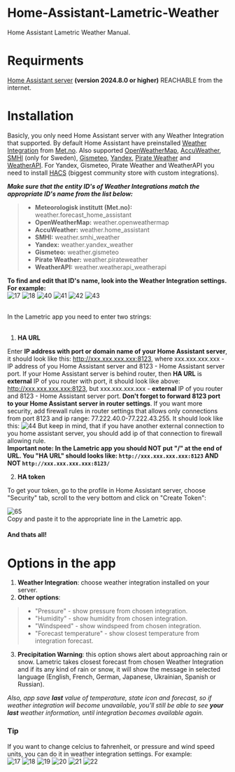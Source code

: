 # Home-Assistant-Lametric-Weather
Home Assistant Lametric Weather Manual.
# Requirments
  [Home Assistant server](https://www.home-assistant.io/installation/) **(version 2024.8.0 or higher)** REACHABLE from the internet.
  
# Installation
  
  Basicly, you only need Home Assistant server with any Weather Integration that supported. By default Home Assistant have preinstalled [Weather Integration](https://www.home-assistant.io/integrations/met) from [Met.no](https://www.met.no/). Also supported [OpenWeatherMap](https://www.home-assistant.io/integrations/openweathermap), [AccuWeather](https://www.home-assistant.io/integrations/accuweather), [SMHI](https://www.home-assistant.io/integrations/smhi) (only for Sweden), [Gismeteo](https://github.com/Limych/ha-gismeteo), [Yandex](https://github.com/IATkachenko/HA-YandexWeather), [Pirate Weather](https://github.com/alexander0042/pirate-weather-ha) and [WeatherAPI](https://github.com/iprak/weatherapi). For Yandex, Gismeteo, Pirate Weather and WeatherAPI you need to install [HACS](https://hacs.xyz/) (biggest community store with custom integrations).  
  
***Make sure that the entity ID's of Weather Integrations match the appropriate ID's name from the list below:***   
  > - **Meteorologisk institutt (Met.no):** weather.forecast_home_assistant
  > - **OpenWeatherMap:** weather.openweathermap
  > - **AccuWeather:** weather.home_assistant  
  > - **SMHI:** weather.smhi_weather
  > - **Yandex:** weather.yandex_weather
  > - **Gismeteo:** weather.gismeteo
  > - **Pirate Weather:** weather.pirateweather
  > - **WeatherAPI:** weather.weatherapi_weatherapi
 
  **To find and edit that ID's name, look into the Weather Integration settings. For example:**  
  ![17](https://github.com/Silergo/Home-Assistant-Lametric-Weather/assets/32046715/f4b1ee45-5a6e-489d-92ba-88e69f5e2a52) ![18](https://github.com/Silergo/Home-Assistant-Lametric-Weather/assets/32046715/5e24b3d2-573a-4a55-ad6a-01b9d01a0823) ![40](https://github.com/Silergo/Home-Assistant-Lametric-Weather/assets/32046715/7e72cbae-785a-4679-842d-912cab10d26a) ![41](https://github.com/Silergo/Home-Assistant-Lametric-Weather/assets/32046715/dbf45f71-4fdc-4db6-b5f6-704900f9321b) ![42](https://github.com/Silergo/Home-Assistant-Lametric-Weather/assets/32046715/b12eda8d-83cc-4fa1-a13a-ed357c8dffcb) ![43](https://github.com/Silergo/Home-Assistant-Lametric-Weather/assets/32046715/78888698-7588-402f-90c0-1571fd941409)

<br/>
In the Lametric app you need to enter two strings:
<br/>
<br/>
  
  1. **HA URL**

Enter **IP address with port or domain name of your Home Assistant server**, it should look like this: http://xxx.xxx.xxx.xxx:8123, where xxx.xxx.xxx.xxx - IP address of you Home Assistant server and 8123 - Home Assistant server port. If your Home Assistant server is behind router, then **HA URL** is **external** IP of you router with port, it should look like above: http://xxx.xxx.xxx.xxx:8123, but xxx.xxx.xxx.xxx - **external** IP of you router and 8123 - Home Assistant server port. **Don't forget to forward 8123 port to your Home Assistant server in router settings**. If you want more security, add firewall rules in router settings that allows only connections from port 8123 and ip range: 77.222.40.0-77.222.43.255. It should look like this:
![44](https://github.com/Silergo/Home-Assistant-Lametric-Weather/assets/32046715/f770b7f8-95bc-42ac-9585-e0e83195233e)
But keep in mind, that if you have another external connection to you home assistant server, you should add ip of that connection to firewall allowing rule.   
**Important note: In the Lametric app you should NOT put "/" at the end of URL. You "HA URL" should looks like: `http://xxx.xxx.xxx.xxx:8123` AND NOT `http://xxx.xxx.xxx.xxx:8123/`**
  
  2. **HA token**

To get your token, go to the profile in Home Assistant server, choose "Security" tab, scroll to the very bottom and click on "Create Token":

![65](https://github.com/user-attachments/assets/8c1da887-892b-48cc-8bf0-8d042ba52592)  
Copy and paste it to the appropriate line in the Lametric app.
#### And thats all!

# Options in the app
  1. **Weather Integration**: choose weather integration installed on your server.
  2. **Other options**:
  > - "Pressure" - show pressure from chosen integration.
  > - "Humidity" - show humidity from chosen integration.
  > - "Windspeed" - show windspeed from chosen integration.
  > - "Forecast temperature" - show closest temperature from integration forecast.
  3.  **Precipitation Warning**: this option shows alert about approaching rain or snow. Lametric takes closest forecast from chosen Weather Integration and if its any kind of rain or snow, it will show the message in selected language (English, French, German, Japanese, Ukrainian, Spanish or Russian).

*Also, app save **last** value of temperature, state icon and forecast, so if weather integration will become unavailable, you'll still be able to see **your last** weather information, until integration becomes available again.* 

### Tip
If you want to change celcius to fahrenheit, or pressure and wind speed units, you can do it in weather integration settings. For example:  
![17](https://github.com/Silergo/Home-Assistant-Lametric-Weather/assets/32046715/71de1c27-ca16-4dd6-9e01-865239ef05d8)  ![18](https://github.com/Silergo/Home-Assistant-Lametric-Weather/assets/32046715/00ed7182-3808-4799-9f32-8cad3903e4e4)  ![19](https://github.com/Silergo/Home-Assistant-Lametric-Weather/assets/32046715/7af35af8-f30a-4784-9101-b4ea5956b6a0)  ![20](https://github.com/Silergo/Home-Assistant-Lametric-Weather/assets/32046715/be6f74e4-60ec-49c8-9eab-5bf85d2ae761)  ![21](https://github.com/Silergo/Home-Assistant-Lametric-Weather/assets/32046715/ca7ec3a5-136c-41c1-b8f5-468deba491b7)  ![22](https://github.com/Silergo/Home-Assistant-Lametric-Weather/assets/32046715/c4a6992c-0cec-47bc-b373-c9eaac92b05a)
